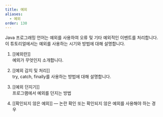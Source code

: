```yaml
---
title: 예외
aliases:
  - 예외
order: 130
---
```


Java 프로그래밍 언어는 예외를 사용하여 오류 및 기타 예외적인 이벤트를 처리합니다. 이 튜토리얼에서는 예외를 사용하는 시기와 방법에 대해 설명합니다.


1. [[예외란]]  
	예외가 무엇인지 소개합니다.
	
2. [[예외 감지 및 처리]]  
	try, catch, finally를 사용하는 방법에 대해 설명합니다.
	
3. [[예외 던지기]]  
	프로그램에서 예외를 던지는 방법
	
4. [[확인되지 않은 예외]] — 논란
	확인 또는 확인되지 않은 예외를 사용해야 하는 경우
	
